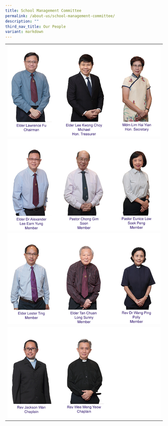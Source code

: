 ```yaml
---
title: School Management Committee
permalink: /about-us/school-management-committee/
description: ""
third_nav_title: Our People
variant: markdown
---
```

|  | 
| -------- | 
|![](/images/2023images/SMC/smc%20chart%201.jpg)  |   
|![](/images/2023images/SMC/smc%20chart%202.jpg) |
|![](/images/2023images/SMC/smc%20chart%203.jpg) |
|![](/images/2023images/SMC/smc%20chart%204.jpg) |